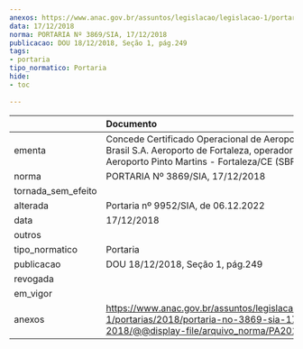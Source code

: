 ```yaml
---
anexos: https://www.anac.gov.br/assuntos/legislacao/legislacao-1/portarias/2018/portaria-no-3869-sia-17-12-2018/@@display-file/arquivo_norma/PA2018-3869.pdf
data: 17/12/2018
norma: PORTARIA Nº 3869/SIA, 17/12/2018
publicacao: DOU 18/12/2018, Seção 1, pág.249
tags:
- portaria
tipo_normatico: Portaria
hide: 
- toc 
 
---
```


|                    | Documento                                                                                                                                             |
|:-------------------|:------------------------------------------------------------------------------------------------------------------------------------------------------|
| ementa             | Concede Certificado Operacional de Aeroporto à Fraport Brasil S.A. Aeroporto de Fortaleza, operador do Aeroporto Pinto Martins - Fortaleza/CE (SBFZ). |
| norma              | PORTARIA Nº 3869/SIA, 17/12/2018                                                                                                                      |
| tornada_sem_efeito |                                                                                                                                                       |
| alterada           | Portaria nº 9952/SIA, de 06.12.2022                                                                                                                   |
| data               | 17/12/2018                                                                                                                                            |
| outros             |                                                                                                                                                       |
| tipo_normatico     | Portaria                                                                                                                                              |
| publicacao         | DOU 18/12/2018, Seção 1, pág.249                                                                                                                      |
| revogada           |                                                                                                                                                       |
| em_vigor           |                                                                                                                                                       |
| anexos             | https://www.anac.gov.br/assuntos/legislacao/legislacao-1/portarias/2018/portaria-no-3869-sia-17-12-2018/@@display-file/arquivo_norma/PA2018-3869.pdf  |